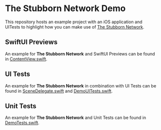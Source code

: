 # The Stubborn Network Demo

This repository hosts an example project with an iOS application and UITests to highlight how you can make use of [The Stubborn Network](https://github.com/q231950/the-stubborn-network).

## SwiftUI Previews

An example for **The Stubborn Network** and SwiftUI Previews can be found in [ContentView.swift](https://github.com/q231950/the-stubborn-network-demo/blob/master/Demo/ContentView.swift#L25-L32).

## UI Tests
An example for **The Stubborn Network** in combination with UI Tests can be found in [SceneDelegate.swift](https://github.com/q231950/the-stubborn-network-demo/blob/master/Demo/SceneDelegate.swift#L18-L27) and 
[DemoUITests.swift](https://github.com/q231950/the-stubborn-network-demo/blob/master/DemoUITests/DemoUITests.swift#L16-L30).

## Unit Tests

An example for **The Stubborn Network** and Unit Tests can be found in [DemoTests.swift](https://github.com/q231950/the-stubborn-network-demo/blob/master/DemoTests/DemoTests.swift#L21-L34).
